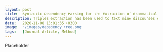 ```yaml
---
layout: post
title:  Syntactic Dependency Parsing for the Extraction of Grammatical Triples
description: Triples extraction has been used to text mine discourses on climate change to anti-vaccination narratives to historical records. Its widespread use marks triples extraction as a meaningful algorithm for understanding action and subject-object relations in text. Existing methods, however, have low precision and recall scores. This article introduces a linguistically improved triples extraction method.
date:   2020-11-08 15:01:35 +0300
image:  '/images/depedency_tree.png'
tags:   [Journal Article, Method]
---
```

Placeholder